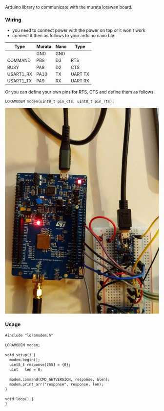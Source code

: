 Arduino library to communicate with the murata lorawan board.

### Wiring
- you need to connect power with the power on top or it won't work
- connect it then as follows to your arduino nano ble:

| Type      | Murata | Nano     | Type      |
| --------- | ------ | -------- | --------- |
|           | GND    | GND      |           |
| COMMAND   | PB8    | D3       | RTS       |
| BUSY      | PA8    | D2       | CTS       |
| USART1_RX | PA10   | TX       | UART TX   |
| USART1_TX | PA9    | RX       | UART RX   |

Or you can define your own pins for RTS, CTS and define them as follows:
```
LORAMODEM modem(uint8_t pin_cts, uint8_t pin_rts);
```

![wiring](images/wiring.jpg "example of wiring")

### Usage
```
#include "loramodem.h"

LORAMODEM modem;

void setup() {
  modem.begin();
  uint8_t response[255] = {0};
  uint   len = 0;
 
  modem.command(CMD_GETVERSION, response, &len);
  modem.print_arr("response", response, len);
}

void loop() {
}
```
